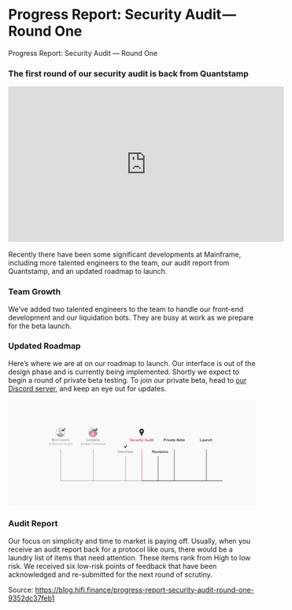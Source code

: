 
# Progress Report: Security Audit — Round One

Progress Report: Security Audit — Round One

### **The first round of our security audit is back from Quantstamp**

<center><iframe width="560" height="315" src="https://www.youtube.com/embed/CsQC6nRg0UI" frameborder="0" allowfullscreen></iframe></center>

Recently there have been some significant developments at Mainframe, including more talented engineers to the team, our audit report from Quantstamp, and an updated roadmap to launch.

### Team Growth

We’ve added two talented engineers to the team to handle our front-end development and our liquidation bots. They are busy at work as we prepare for the beta launch.

### Updated Roadmap

Here’s where we are at on our roadmap to launch. Our interface is out of the design phase and is currently being implemented. Shortly we expect to begin a round of private beta testing. To join our private beta, head to [our Discord server](https://discord.gg/mhtSRz6), and keep an eye out for updates.

![](../images/2020-11-23_progress-report-security-audit-round-one/1_IjV3PgxtQEqVCSfYOOXpYA.png)

### Audit Report

Our focus on simplicity and time to market is paying off. Usually, when you receive an audit report back for a protocol like ours, there would be a laundry list of items that need attention. These items rank from High to low risk. We received six low-risk points of feedback that have been acknowledged and re-submitted for the next round of scrutiny.


Source: https://blog.hifi.finance/progress-report-security-audit-round-one-9352dc37feb1
